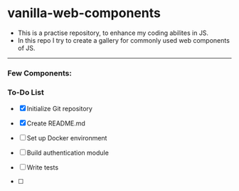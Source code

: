 # vanilla-web-components
- This is a practise repository, to enhance my coding abilites in JS.
- In this repo I try to create a gallery for commonly used web components of JS.

---
### Few Components:
### To-Do List

- [x] Initialize Git repository
- [x] Create README.md
- [ ] Set up Docker environment
- [ ] Build authentication module
- [ ] Write tests


- [ ]
